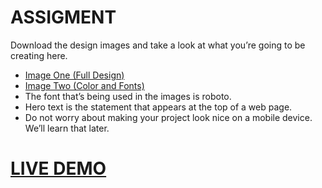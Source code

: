 # ASSIGMENT
Download the design images and take a look at what you’re going to be creating here. 
- [Image One (Full Design)](https://cdn.statically.io/gh/TheOdinProject/curriculum/main/foundations/html_css/project/odin-project.png) 
- [Image Two (Color and Fonts)](https://cdn.statically.io/gh/TheOdinProject/curriculum/main/foundations/html_css/project/colors_and_stuff.png)
- The font that’s being used in the images is roboto.
- Hero text is the statement that appears at the top of a web page.
- Do not worry about making your project look nice on a mobile device. We’ll learn that later.

# [LIVE DEMO](https://fadilshardy.github.io/landing-page-the-odin-project/)
